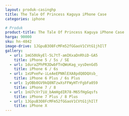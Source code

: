 ```yaml
---
layout: produk-casinghp
title: The Tale Of Princess Kaguya iPhone Case
categories: iphone

# Produk
product-title: The Tale Of Princess Kaguya iPhone Case
harga: 90000
sku: hn-4842
image-drive: 1JGpuB3O8FcMFm52fGGaoV1CVtG1jhIlT
gallery:
  - url: 1mG50UkyEl-5L7tT-amIKxaDnRhiD-GA5
    title: iPhone 5 / 5s / SE
  - url: 1duraZPhPR3DwbFTnQWoKag_vysDenGd5
    title: iPhone 6 / 6s
  - url: 1xUPxeFw-iLeAeEPNNlEXA8pdQ8DQXsb_
    title: iPhone 6 Plus / 6s Plus
  - url: 1yOBb0GV9kQ8NTzwXsFFWyHTrFgbFa059
    title: iPhone 7 / 8
  - url: 1nU7cVr7iU_bAmHgdIR78-M65fHgGqsfs
    title: iPhone 7 Plus / 8 Plus
  - url: 1JGpuB3O8FcMFm52fGGaoV1CVtG1jhIlT
    title: iPhone X
---
```

